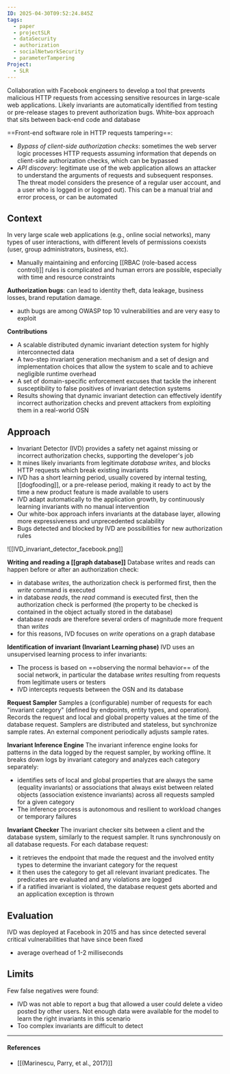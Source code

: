 ```yaml
---
ID: 2025-04-30T09:52:24.845Z
tags:
  - paper
  - projectSLR
  - dataSecurity
  - authorization
  - socialNetworkSecurity
  - parameterTampering
Project:
  - SLR
---
```

Collaboration with Facebook engineers to develop a tool that prevents malicious HTTP requests from accessing sensitive resources in large-scale web applications. Likely invariants are automatically identified from testing or pre-release stages to prevent authorization bugs. White-box approach that sits between back-end code and database

==Front-end software role in HTTP requests tampering==:
- *Bypass of client-side authorization checks*: sometimes the web server logic processes HTTP requests assuming information that depends on client-side authorization checks, which can be bypassed
- *API discovery*: legitimate use of the web application allows an attacker to understand the arguments of requests and subsequent responses. The threat model considers the presence of a regular user account, and a user who is logged in or logged out). This can be a manual trial and error process, or can be automated

## Context

In very large scale web applications (e.g., online social networks), many types of user interactions, with different levels of permissions coexists (user, group administrators, business, etc).
- Manually maintaining and enforcing [[RBAC (role-based access control)]] rules is complicated and human errors are possible, especially with time and resource constraints

**Authorization bugs**: can lead to identity theft, data leakage, business losses, brand reputation damage.
- auth bugs are among OWASP top 10 vulnerabilities and are very easy to exploit

**Contributions**
- A scalable distributed dynamic invariant detection system for highly interconnected data
- A two-step invariant generation mechanism and a set of design and implementation choices that allow the system to scale and to achieve negligible runtime overhead
- A set of domain-specific enforcement excuses that tackle the inherent susceptibility to false positives of invariant detection systems
- Results showing that dynamic invariant detection can effectively identify incorrect authorization checks and prevent attackers from exploiting them in a real-world OSN

## Approach

- Invariant Detector (IVD) provides a safety net against missing or incorrect authorization checks, supporting the developer's job
- It mines likely invariants from legitimate *database writes*, and blocks HTTP requests which break existing invariants
- IVD has a short learning period, usually covered by internal testing, [[dogfooding]], or a pre-release period, making it ready to act by the time a new product feature is made available to users
- IVD adapt automatically to the application growth, by continuously learning invariants with no manual intervention
- Our white-box approach infers invariants at the database layer, allowing more expressiveness and unprecedented scalability
- Bugs detected and blocked by IVD are possibilities for new authorization rules 

![[IVD_invariant_detector_facebook.png]]

**Writing and reading a [[graph database]]**
Database writes and reads can happen before or after an authorization check:
- in database *writes*, the authorization check is performed first, then the *write* command is executed
- in database *reads*, the *read* command is executed first, then the authorization check is performed (the property to be checked is contained in the object actually stored in the database)
- database *reads* are therefore several orders of magnitude more frequent than *writes*
- for this reasons, IVD focuses on *write* operations on a graph database

**Identification of invariant (Invariant Learning phase)**
IVD uses an unsupervised learning process to infer invariants:
- The process is based on ==observing the normal behavior== of the social network, in particular the database *writes* resulting from requests from legitimate users or testers
- IVD intercepts requests between the OSN and its database

**Request Sampler**
Samples a (configurable) number of requests for each "invariant category" (defined by endpoints, entity types, and operation). Records the request and local and global property values ​​at the time of the database request.
Samplers are distributed and stateless, but synchronize sample rates.
An external component periodically adjusts sample rates.

**Invariant Inference Engine**
The invariant inference engine looks for patterns in the data logged by the request sampler, by working offline. It breaks down logs by invariant category and analyzes each category separately:
- identifies sets of local and global properties that are always the same (equality invariants) or associations that always exist between related objects (association existence invariants) across all requests sampled for a given category
- The inference process is autonomous and resilient to workload changes or temporary failures

**Invariant Checker**
The invariant checker sits between a client and the database system, similarly to the request sampler. It runs synchronously on all database requests. For each database request:
- it retrieves the endpoint that made the request and the involved entity types to determine the invariant category for the request
- it then uses the category to get all relevant invariant predicates. The predicates are evaluated and any violations are logged
- if a ratified invariant is violated, the database request gets aborted and an application exception is thrown

## Evaluation

IVD was deployed at Facebook in 2015 and has since detected several critical vulnerabilities that have since been fixed
- average overhead of 1-2 milliseconds

## Limits

Few false negatives were found:
- IVD was not able to report a bug that allowed a user could delete a video posted by other users. Not enough data were available for the model to learn the right invariants in this scenario
- Too complex invariants are difficult to detect

---
#### References
- [[(Marinescu, Parry, et al., 2017)]]
